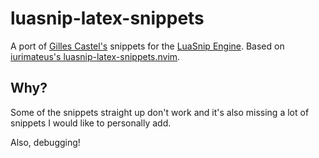 # luasnip-latex-snippets

A port of [Gilles Castel's](https://github.com/gillescastel/latex-snippets)
snippets for the [LuaSnip Engine](https://github.com/L3MON4D3/LuaSnip).
Based on [iurimateus's luasnip-latex-snippets.nvim](https://github.com/iurimateus/luasnip-latex-snippets.nvim).

## Why?

Some of the snippets straight up don't work and it's also missing a lot of snippets I would like to personally add. 

Also, debugging!
